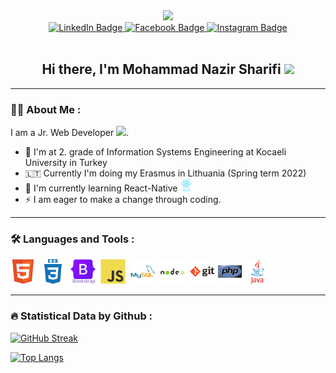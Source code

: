<div id="header" align="center">
  <img src="https://media.giphy.com/media/jdPMeyv9rn0hZHh8n9/giphy.gif" width="100"/>
    <div id="badges">
      <a href="https://www.linkedin.com/in/nazir-sharifi-783ba0197/">
        <img src="https://img.shields.io/badge/LinkedIn-blue?style=for-the-badge&logo=linkedin&logoColor=white" alt="LinkedIn Badge"/>
      </a>
      <a href="https://www.facebook.com/profile.php?id=100037928569826">
        <img src="https://img.shields.io/badge/Facebook-blue?style=for-the-badge&logo=facebook&logoColor=white" alt="Facebook Badge"/>
      </a>
      <a href="https://www.instagram.com/mn_sharifi20/">
        <img src="https://img.shields.io/badge/Instagram-red?style=for-the-badge&logo=instagram&logoColor=white" alt="Instagram Badge"/>
      </a>
  </div>
  <img src="https://komarev.com/ghpvc/?username=nazir20&style=flat-square&color=blue" alt=""/>
  <h2>
  Hi there, I'm Mohammad Nazir Sharifi
  <img src="https://media.giphy.com/media/hvRJCLFzcasrR4ia7z/giphy.gif" width="30px"/>
</h2>
</div>

---
  
### :man_technologist: About Me :
I am a Jr. Web Developer <img src="https://media.giphy.com/media/WUlplcMpOCEmTGBtBW/giphy.gif" width="30">.  
- :school: I'm at 2. grade of Information Systems Engineering  at Kocaeli University in Turkey
- :lithuania: Currently I'm doing my Erasmus in Lithuania (Spring term 2022)
- :seedling: I'm currently learning React-Native <img src="https://github.com/devicons/devicon/blob/master/icons/react/react-original-wordmark.svg"  title="CSS3" alt="CSS" width="20" height="20"/>&nbsp;
- :zap: I am eager to make a change through coding.
---

### :hammer_and_wrench: Languages and Tools :
<div>
  <img src="https://github.com/devicons/devicon/blob/master/icons/html5/html5-original.svg" title="HTML5" alt="HTML" width="40" height="40"/>&nbsp;
  <img src="https://github.com/devicons/devicon/blob/master/icons/css3/css3-plain-wordmark.svg"  title="CSS3" alt="CSS" width="40" height="40"/>&nbsp;
  <img src="https://github.com/devicons/devicon/blob/master/icons/bootstrap/bootstrap-original-wordmark.svg" title="Bootstrap" alt="Bootstrap" width="40" height="40"/>&nbsp;
  <img src="https://github.com/devicons/devicon/blob/master/icons/javascript/javascript-original.svg" title="JavaScript" alt="JavaScript" width="40" height="40"/>&nbsp;
  <img src="https://github.com/devicons/devicon/blob/master/icons/mysql/mysql-original-wordmark.svg" title="MySQL"  alt="MySQL" width="40" height="40"/>&nbsp;
  <img src="https://github.com/devicons/devicon/blob/master/icons/nodejs/nodejs-original-wordmark.svg" title="NodeJS" alt="NodeJS" width="40" height="40"/>&nbsp;
  <img src="https://github.com/devicons/devicon/blob/master/icons/git/git-original-wordmark.svg" title="Git" **alt="Git" width="40" height="40"/>
  <img src="https://github.com/devicons/devicon/blob/master/icons/php/php-original.svg" title="PHP" **alt="PHP" width="40" height="40"/>
  <img src="https://github.com/devicons/devicon/blob/master/icons/java/java-original-wordmark.svg" title="Java" alt="Java" width="40" height="40"/>&nbsp;
</div>

---

### :fire: Statistical Data by Github :
[![GitHub Streak](http://github-readme-streak-stats.herokuapp.com?user=nazir20&theme=dark&background=000000)](https://git.io/streak-stats)

[![Top Langs](https://github-readme-stats.vercel.app/api/top-langs/?username=nazir20&layout=compact&theme=vision-friendly-dark)](https://github.com/anuraghazra/github-readme-stats)

